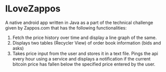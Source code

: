 # ILoveZappos
A native android app written in Java as a part of the technical challenge given by Zappos.com that has the following functionalities:
1. Fetch the price history over time and display a line graph of the same.
2. Displays two tables (Recycler View) of order book information (bids and asks)
3. Takes price input from the user and stores it in a text file. Pings the api every hour using a service and displays a notification
   if the current bitcoin price has fallen below the specified price entered by the user.
   
   
